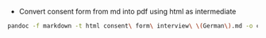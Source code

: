 
- Convert consent form from md into pdf using html as intermediate

``` bash
pandoc -f markdown -t html consent\ form\ interview\ \(German\).md -o consent\ form\ interview\ \(German\).pdf
```
